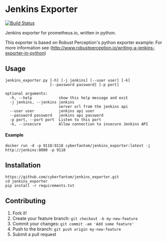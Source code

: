 # Jenkins Exporter

[![Build Status](https://travis-ci.org/cyberfantom/jenkins_exporter.svg?branch=master)](https://travis-ci.org/cyberfantom/jenkins_exporter)

Jenkins exporter for prometheus.io, written in python.

This exporter is based on Robust Perception's python exporter example:
For more information see (http://www.robustperception.io/writing-a-jenkins-exporter-in-python)

## Usage

    jenkins_exporter.py [-h] [-j jenkins] [--user user] [-k]
                        [--password password] [-p port]

    optional arguments:
      -h, --help            show this help message and exit
      -j jenkins, --jenkins jenkins
                            server url from the jenkins api
      --user user           jenkins api user
      --password password   jenkins api password
      -p port, --port port  Listen to this port
      -k, --insecure        Allow connection to insecure Jenkins API

#### Example

    docker run -d -p 9118:9118 cyberfantom/jenkins_exporter:latest -j http://jenkins:8080 -p 9118


## Installation

    https://github.com/cyberfantom/jenkins_exporter.git
    cd jenkins_exporter
    pip install -r requirements.txt

## Contributing

1. Fork it!
2. Create your feature branch: `git checkout -b my-new-feature`
3. Commit your changes: `git commit -am 'Add some feature'`
4. Push to the branch: `git push origin my-new-feature`
5. Submit a pull request
